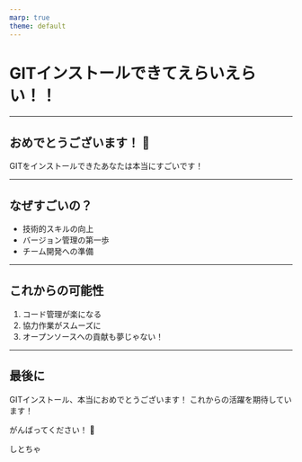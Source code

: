 ```yaml
---
marp: true
theme: default
---
```


# GITインストールできてえらいえらい！！

---

## おめでとうございます！ 🎉

GITをインストールできたあなたは本当にすごいです！

---

## なぜすごいの？

- 技術的スキルの向上
- バージョン管理の第一歩
- チーム開発への準備

---

## これからの可能性

1. コード管理が楽になる
2. 協力作業がスムーズに
3. オープンソースへの貢献も夢じゃない！

---

## 最後に

GITインストール、本当におめでとうございます！
これからの活躍を期待しています！

がんばってください！ 💪

しとちゃ
